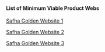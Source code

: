 #### List of Minimum Viable Product Webs

[Safha Golden Website 1](https://safha-prompt-poc-git-safha-web-1-safha.vercel.app)

[Safha Golden Website 2](https://safha-prompt-poc-git-safha-web-2-safha.vercel.app)

[Safha Golden Website 3](https://safha-prompt-poc-git-safha-web-3-safha.vercel.app)
